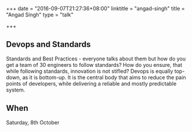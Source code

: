 +++
date = "2016-09-07T21:27:36+08:00"
linktitle = "angad-singh"
title = "Angad Singh"
type = "talk"

+++

<div class="span-15  ">
  <div class="span-15  last ">
  <h2>Devops and Standards</h2>
  <p>
  Standards and Best Practices - everyone talks about them but how do you get a team of 30 engineers to follow standards? How do you ensure, that while following standards, innovation is not stifled? Devops is equally top-down, as it is bottom-up. It is the central body that aims to reduce the pain points of developers, while delivering a reliable and mostly predictable system.
  </p>
  <h2>When</h2>
  <p><time datetime="2016-10-08T14:00">Saturday, 8th October</time></p>
  </div>
</div>

